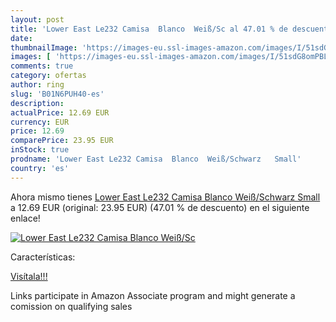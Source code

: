 ```yaml
---
layout: post
title: 'Lower East Le232 Camisa  Blanco  Weiß/Sc al 47.01 % de descuento'
date: 
thumbnailImage: 'https://images-eu.ssl-images-amazon.com/images/I/51sdG8omPBL._SL200_.jpg'
images: [ 'https://images-eu.ssl-images-amazon.com/images/I/51sdG8omPBL._SL200_.jpg' ]
comments: true
category: ofertas
author: ring
slug: 'B01N6PUH40-es'
description:
actualPrice: 12.69 EUR
currency: EUR
price: 12.69
comparePrice: 23.95 EUR
inStock: true
prodname: 'Lower East Le232 Camisa  Blanco  Weiß/Schwarz   Small'
country: 'es'
---
```


Ahora mismo tienes [Lower East Le232 Camisa  Blanco  Weiß/Schwarz   Small](https://www.amazon.es/dp/B01N6PUH40/?tag=tolees-21) a 12.69 EUR (original: 23.95 EUR) (47.01 %  de descuento) en el siguiente enlace!

[![Lower East Le232 Camisa  Blanco  Weiß/Sc](https://images-eu.ssl-images-amazon.com/images/I/51sdG8omPBL._SL200_.jpg)](https://www.amazon.es/dp/B01N6PUH40/?tag=tolees-21)

Características:


[Visítala!!!](https://www.amazon.es/dp/B01N6PUH40/?tag=tolees-21)

Links participate in Amazon Associate program and might generate a comission on qualifying sales
